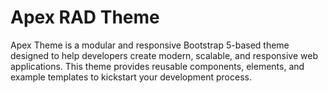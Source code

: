 # Apex RAD Theme
 Apex Theme is a modular and responsive Bootstrap 5-based theme designed to help developers create modern, scalable, and responsive web applications. This theme provides reusable components, elements, and example templates to kickstart your development process.

